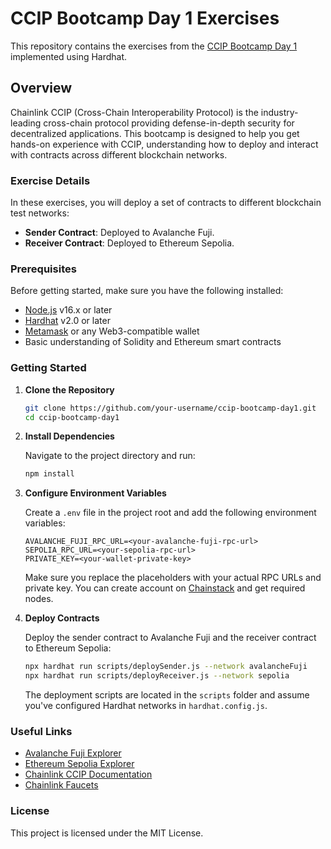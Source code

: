 # CCIP Bootcamp Day 1 Exercises

This repository contains the exercises from the [CCIP Bootcamp Day 1](https://cll-devrel.gitbook.io/ccip-bootcamp/day-1/welcome-to-ccip-bootcamp) implemented using Hardhat.

## Overview

Chainlink CCIP (Cross-Chain Interoperability Protocol) is the industry-leading cross-chain protocol providing defense-in-depth security for decentralized applications. This bootcamp is designed to help you get hands-on experience with CCIP, understanding how to deploy and interact with contracts across different blockchain networks.

### Exercise Details

In these exercises, you will deploy a set of contracts to different blockchain test networks:

- **Sender Contract**: Deployed to Avalanche Fuji.
- **Receiver Contract**: Deployed to Ethereum Sepolia.

### Prerequisites

Before getting started, make sure you have the following installed:

- [Node.js](https://nodejs.org/) v16.x or later
- [Hardhat](https://hardhat.org/) v2.0 or later
- [Metamask](https://metamask.io/) or any Web3-compatible wallet
- Basic understanding of Solidity and Ethereum smart contracts

### Getting Started

1. **Clone the Repository**

   ```bash
   git clone https://github.com/your-username/ccip-bootcamp-day1.git
   cd ccip-bootcamp-day1
   ```

2. **Install Dependencies**

   Navigate to the project directory and run:

   ```bash
   npm install
   ```

3. **Configure Environment Variables**

   Create a `.env` file in the project root and add the following environment variables:

   ```plaintext
   AVALANCHE_FUJI_RPC_URL=<your-avalanche-fuji-rpc-url>
   SEPOLIA_RPC_URL=<your-sepolia-rpc-url>
   PRIVATE_KEY=<your-wallet-private-key>
   ```

   Make sure you replace the placeholders with your actual RPC URLs and private key. You can create account on [Chainstack](https://chainstack.com/) and get required nodes. 

4. **Deploy Contracts**

   Deploy the sender contract to Avalanche Fuji and the receiver contract to Ethereum Sepolia:

   ```bash
   npx hardhat run scripts/deploySender.js --network avalancheFuji
   npx hardhat run scripts/deployReceiver.js --network sepolia
   ```

   The deployment scripts are located in the `scripts` folder and assume you've configured Hardhat networks in `hardhat.config.js`.

### Useful Links

- [Avalanche Fuji Explorer](https://testnet.snowtrace.io/)
- [Ethereum Sepolia Explorer](https://sepolia.etherscan.io/)
- [Chainlink CCIP Documentation](https://ccip.chain.link/)
- [Chainlink Faucets](https://faucets.chain.link/)

### License

This project is licensed under the MIT License.
